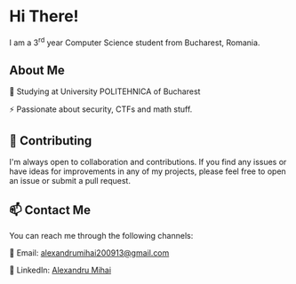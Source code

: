 # Hi There!

I am a 3<sup>rd</sup> year Computer Science student from Bucharest, Romania.

## About Me

🔭 Studying at University POLITEHNICA of Bucharest

⚡ Passionate about security, CTFs and math stuff.

## 🤝 Contributing
I'm always open to collaboration and contributions. If you find any issues or have ideas for improvements in any of my projects, please feel free to open an issue or submit a pull request.

## 📫 Contact Me
You can reach me through the following channels:

📮 Email: alexandrumihai200913@gmail.com

👔 LinkedIn: [Alexandru Mihai](https://www.linkedin.com/in/alexandru-mihai-790276252/)
